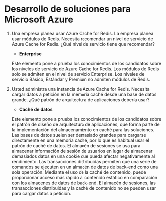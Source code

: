 # Desarrollo de soluciones para Microsoft Azure

1. Una empresa planea usar Azure Cache for Redis. La empresa planea usar módulos de Redis. Necesita recomendar un nivel de servicio de Azure Cache for Redis. ¿Qué nivel de servicio tiene que recomendar?
    - **Enterprise**

    Este elemento pone a prueba los conocimientos de los candidatos sobre los niveles de servicio de Azure Cache for Redis. Los módulos de Redis solo se admiten en el nivel de servicio Enterprise. Los niveles de servicio Básico, Estándar y Premium no admiten módulos de Redis.


2. Usted administra una instancia de Azure Cache for Redis. Necesita cargar datos a petición en la memoria caché desde una base de datos grande. ¿Qué patrón de arquitectura de aplicaciones debería usar?
    - **Caché de datos**
    
    Este elemento pone a prueba los conocimientos de los candidatos sobre el patrón de diseño de arquitectura de aplicaciones, que forma parte de la implementación del almacenamiento en caché para las soluciones. Las bases de datos suelen ser demasiado grandes para cargarse directamente en una memoria caché, por lo que es habitual usar el patrón de caché de datos. El almacén de sesiones se usa para almacenar información de sesión de usuarios en lugar de almacenar demasiados datos en una cookie que pueda afectar negativamente al rendimiento. Las transacciones distribuidas permiten que una serie de comandos se ejecuten en un almacén de datos de back-end como una sola operación. Mediante el uso de la caché de contenido, puede proporcionar acceso más rápido al contenido estático en comparación con los almacenes de datos de back-end. El almacén de sesiones, las transacciones distribuidas y la caché de contenido no se pueden usar para cargar datos a petición.

